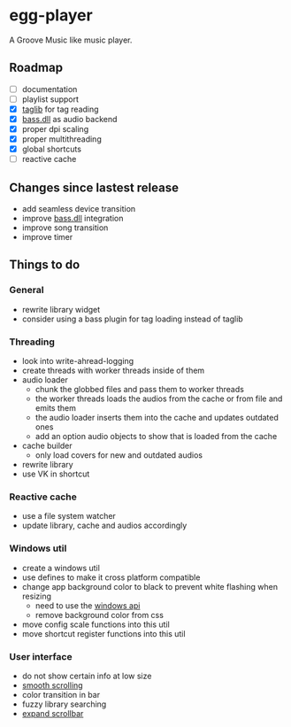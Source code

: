 # egg-player
A Groove Music like music player.

## Roadmap
- [ ] documentation
- [ ] playlist support
- [x] [taglib](https://github.com/taglib/taglib) for tag reading
- [x] [bass.dll](http://www.un4seen.com/) as audio backend
- [x] proper dpi scaling
- [x] proper multithreading
- [x] global shortcuts
- [ ] reactive cache

## Changes since lastest release
- add seamless device transition
- improve [bass.dll](http://www.un4seen.com/) integration
- improve song transition
- improve timer

## Things to do

### General
- rewrite library widget
- consider using a bass plugin for tag loading instead of taglib

### Threading
- look into write-ahread-logging
- create threads with worker threads inside of them
- audio loader
  - chunk the globbed files and pass them to worker threads
  - the worker threads loads the audios from the cache or from file and emits them
  - the audio loader inserts them into the cache and updates outdated ones
  - add an option audio objects to show that is loaded from the cache
- cache builder
  - only load covers for new and outdated audios
- rewrite library 
- use VK in shortcut

### Reactive cache
- use a file system watcher
- update library, cache and audios accordingly

### Windows util
- create a windows util
- use defines to make it cross platform compatible
- change app background color to black to prevent white flashing when resizing
  - need to use the [windows api](https://forum.qt.io/topic/69867/temporary-white-border-on-resizing-qt-quick-application-window-on-windows-desktop/2)
  - remove background color from css
- move config scale functions into this util
- move shortcut register functions into this util
  

### User interface
- do not show certain info at low size
- [smooth scrolling](https://github.com/zhou13/qsmoothscrollarea)
- color transition in bar
- fuzzy library searching
- [expand scrollbar](https://stackoverflow.com/a/23677355/7057528)